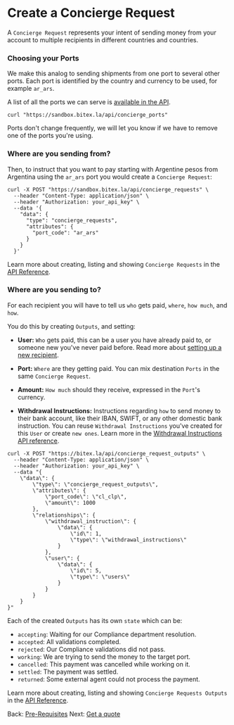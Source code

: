 # Create a Concierge Request

A `Concierge Request` represents your intent of sending money from your account
to multiple recipients in different countries and countries.

### Choosing your Ports
We make this analog to sending shipments from one port to several other ports.
Each port is identified by the country and currency to be used, for example `ar_ars`.

A list of all the ports we can serve is [available in the
API](https://developers.bitex.la/#42dfd01d-7b02-4b71-9db8-c90ffcbee1f8).

```
curl "https://sandbox.bitex.la/api/concierge_ports"
```

Ports don't change frequently, we will let you know if we have to remove one
of the ports you're using.

### Where are you sending from?

Then, to instruct that you want to pay starting with Argentine pesos from Argentina
using the `ar_ars` port you would create a `Concierge Request`:

```
curl -X POST "https://sandbox.bitex.la/api/concierge_requests" \
  --header "Content-Type: application/json" \
  --header "Authorization: your_api_key" \
  --data '{
    "data": {
      "type": "concierge_requests",
      "attributes": {
        "port_code": "ar_ars"
      }
    }
  }'
```

Learn more about creating, listing and showing `Concierge Requests` in the
[API Reference](https://developers.bitex.la/#a65c3a0d-f2d6-4d95-b7cd-f991c5f3480b).

### Where are you sending to?

For each recipient you will have to tell us `who` gets paid,
`where`, `how much`, and `how`.

You do this by creating `Outputs`, and setting:

- **User:** `Who` gets paid, this can be a user you have already paid to, or someone
new you've never paid before.
Read more about [setting up a new recipient](/concierge/create_user).

- **Port:** `Where` are they getting paid. You can mix destination `Ports` in the same 
`Concierge Request`.

- **Amount:** `How much` should they receive, expressed in the `Port`'s currency.

- **Withdrawal Instructions:** Instructions regarding `how` to send money to their
bank account, like their IBAN, SWIFT, or any other domestic bank instruction.
You can reuse `Withdrawal Instructions` you've created for this `User` or 
create `new ones`. Learn more in the
[Withdrawal Instructions API reference](https://developers.bitex.la#6f243946-38a1-4906-9fe3-8d5fa8546dd5).

```
curl -X POST "https://bitex.la/api/concierge_request_outputs" \
  --header "Content-Type: application/json" \
  --header "Authorization: your_api_key" \
  --data "{
    \"data\": {
        \"type\": \"concierge_request_outputs\",
        \"attributes\": {
            \"port_code\": \"cl_clp\",
            \"amount\": 1000
        },
        \"relationships\": {
            \"withdrawal_instruction\": {
                \"data\": {
                    \"id\": 1,
                    \"type\": \"withdrawal_instructions\"
                }
            },
            \"user\": {
                \"data\": {
                    \"id\": 5,
                    \"type\": \"users\"
                }
            }
        }
    }
}"
```

Each of the created `Outputs` has its own `state` which can be:

  - `accepting`: Waiting for our Compliance department resolution.
  - `accepted`:  All validations completed.
  - `rejected`:  Our Compliance validations did not pass.
  - `working`:   We are trying to send the money to the target port.
  - `cancelled`: This payment was cancelled while working on it.
  - `settled`:   The payment was settled.
  - `returned`:  Some external agent could not process the payment.

Learn more about creating, listing and showing `Concierge Requests Outputs` in the
[API Reference](https://developers.bitex.la/#d70e6467-f6b2-41d9-8391-9b9865806442).

<div class="footer-nav">
  <span>
    Back:
    <a href="/concierge/pre_requisites/">Pre-Requisites</a>
  </span>
  <span class="forth">
      Next: <a href="/concierge/get_quote">Get a quote</a>
  </span>
</div>

